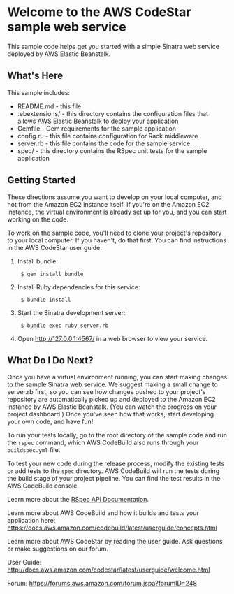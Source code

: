 Welcome to the AWS CodeStar sample web service
==============================================

This sample code helps get you started with a simple Sinatra web service
deployed by AWS Elastic Beanstalk.

What's Here
-----------

This sample includes:

* README.md - this file
* .ebextensions/ - this directory contains the configuration files that allows
  AWS Elastic Beanstalk to deploy your application
* Gemfile - Gem requirements for the sample application
* config.ru - this file contains configuration for Rack middleware
* server.rb - this file contains the code for the sample service
* spec/ - this directory contains the RSpec unit tests for the sample application

Getting Started
---------------

These directions assume you want to develop on your local computer, and not
from the Amazon EC2 instance itself. If you're on the Amazon EC2 instance, the
virtual environment is already set up for you, and you can start working on the
code.

To work on the sample code, you'll need to clone your project's repository to your
local computer. If you haven't, do that first. You can find instructions in the
AWS CodeStar user guide.

1. Install bundle:

        $ gem install bundle

2. Install Ruby dependencies for this service:

        $ bundle install

4. Start the Sinatra development server:

        $ bundle exec ruby server.rb

5. Open http://127.0.0.1:4567/ in a web browser to view your service.

What Do I Do Next?
------------------

Once you have a virtual environment running, you can start making changes to
the sample Sinatra web service. We suggest making a small change to server.rb
first, so you can see how changes pushed to your project's repository are automatically
picked up and deployed to the Amazon EC2 instance by AWS Elastic Beanstalk. (You can watch
the progress on your project dashboard.) Once you've seen how that works, start developing
your own code, and have fun!

To run your tests locally, go to the root directory of the sample code and run the
`rspec` command, which AWS CodeBuild also runs through your `buildspec.yml` file.

To test your new code during the release process, modify the existing tests or add tests
to the `spec` directory. AWS CodeBuild will run the tests during the build stage of your
project pipeline. You can find the test results in the AWS CodeBuild console.

Learn more about the [RSpec API Documentation](http://rspec.info/documentation).

Learn more about AWS CodeBuild and how it builds and tests your application here:
https://docs.aws.amazon.com/codebuild/latest/userguide/concepts.html

Learn more about AWS CodeStar by reading the user guide. Ask questions or make
suggestions on our forum.

User Guide: http://docs.aws.amazon.com/codestar/latest/userguide/welcome.html

Forum: https://forums.aws.amazon.com/forum.jspa?forumID=248
